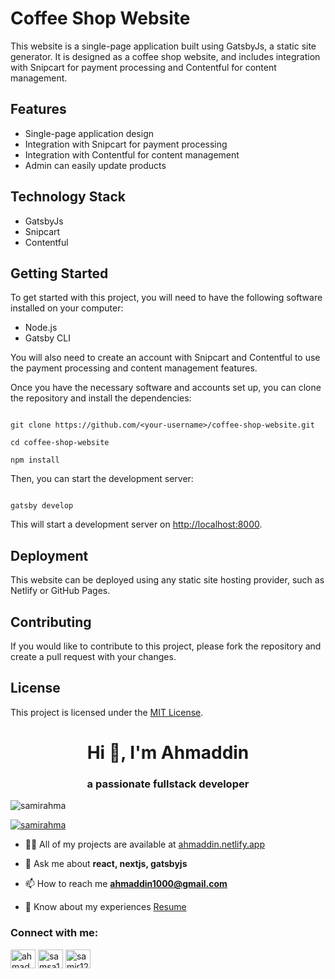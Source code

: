 <h1>Coffee Shop Website</h1>
<p>This website is a single-page application built using GatsbyJs, a static site generator. It is designed as a coffee shop website, and includes integration with Snipcart for payment processing and Contentful for content management.</p>
<h2>Features</h2>
<ul>
  <li>Single-page application design</li>
  <li>Integration with Snipcart for payment processing</li>
  <li>Integration with Contentful for content management</li>
  <li>Admin can easily update products</li>
</ul>
<h2>Technology Stack</h2>
<ul>
  <li>GatsbyJs</li>
  <li>Snipcart</li>
  <li>Contentful</li>
</ul>
<h2>Getting Started</h2>
<p>To get started with this project, you will need to have the following software installed on your computer:</p>
<ul>
  <li>Node.js</li>
  <li>Gatsby CLI</li>
</ul>
<p>You will also need to create an account with Snipcart and Contentful to use the payment processing and content management features.</p>
<p>Once you have the necessary software and accounts set up, you can clone the repository and install the dependencies:</p>
<code>
git clone https://github.com/&lt;your-username&gt;/coffee-shop-website.git<br>
cd coffee-shop-website<br>
npm install</code>
<p>Then, you can start the development server:</p>
<code>
gatsby develop</code>
<p>This will start a development server on <a href="http://localhost:8000">http://localhost:8000</a>.</p>
<h2>Deployment</h2>
<p>This website can be deployed using any static site hosting provider, such as Netlify or GitHub Pages.</p>
<h2>Contributing</h2>
<p>If you would like to contribute to this project, please fork the repository and create a pull request with your changes.</p>
<h2>License</h2>
<p>This project is licensed under the <a href="https://opensource.org/licenses/MIT">MIT License</a>.</p>

<h1 align="center">Hi 👋, I'm Ahmaddin</h1>
<h3 align="center">a passionate fullstack developer</h3>

<p align="left"> <img src="https://komarev.com/ghpvc/?username=samirahma&label=Profile%20views&color=0e75b6&style=flat" alt="samirahma" /> </p>

<p align="left"> <a href="https://github.com/ryo-ma/github-profile-trophy"><img src="https://github-profile-trophy.vercel.app/?username=samirahma" alt="samirahma" /></a> </p>

- 👨‍💻 All of my projects are available at [ahmaddin.netlify.app](https://ahmaddin.netlify.app/)

- 💬 Ask me about **react, nextjs, gatsbyjs**

- 📫 How to reach me **ahmaddin1000@gmail.com**

- 📄 Know about my experiences [Resume](https://ahmaddin.netlify.app/ahmaddin.pdf)

<h3 align="left">Connect with me:</h3>
<p align="left">
<a href="https://linkedin.com/in/ahmaddin-samir-240b68aa/" target="blank"><img align="center" src="https://raw.githubusercontent.com/rahuldkjain/github-profile-readme-generator/master/src/images/icons/Social/linked-in-alt.svg" alt="ahmaddin-samir-240b68aa/" height="30" width="40" /></a>
<a href="https://www.hackerrank.com/samsa132" target="blank"><img align="center" src="https://raw.githubusercontent.com/rahuldkjain/github-profile-readme-generator/master/src/images/icons/Social/hackerrank.svg" alt="samsa132" height="30" width="40" /></a>
<a href="https://www.leetcode.com/samir1234/" target="blank"><img align="center" src="https://raw.githubusercontent.com/rahuldkjain/github-profile-readme-generator/master/src/images/icons/Social/leet-code.svg" alt="samir1234/" height="30" width="40" /></a>
</p>
